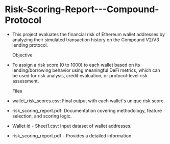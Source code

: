 # Risk-Scoring-Report---Compound-Protocol

* This project evaluates the financial risk of Ethereum wallet addresses by analyzing their simulated transaction history on the Compound V2/V3 lending protocol.

    Objective
* To assign a risk score (0 to 1000) to each wallet based on its lending/borrowing behavior using meaningful DeFi metrics, which can be used for risk analysis, credit evaluation, or protocol-level risk assessment.

   Files

* wallet_risk_scores.csv: Final output with each wallet's unique risk score.
* risk_scoring_report.pdf: Documentation covering methodology, feature selection, and scoring logic.
* Wallet id - Sheet1.csv: Input dataset of wallet addresses.
* risk_scoring_report.pdf - Provides a detailed information
